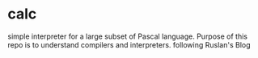 # calc
simple interpreter for a large subset of Pascal language.
Purpose of this repo is to understand compilers and interpreters.
following Ruslan's Blog
